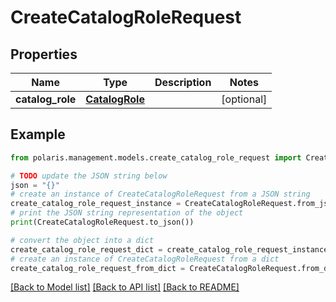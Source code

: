# CreateCatalogRoleRequest


## Properties

Name | Type | Description | Notes
------------ | ------------- | ------------- | -------------
**catalog_role** | [**CatalogRole**](CatalogRole.md) |  | [optional] 

## Example

```python
from polaris.management.models.create_catalog_role_request import CreateCatalogRoleRequest

# TODO update the JSON string below
json = "{}"
# create an instance of CreateCatalogRoleRequest from a JSON string
create_catalog_role_request_instance = CreateCatalogRoleRequest.from_json(json)
# print the JSON string representation of the object
print(CreateCatalogRoleRequest.to_json())

# convert the object into a dict
create_catalog_role_request_dict = create_catalog_role_request_instance.to_dict()
# create an instance of CreateCatalogRoleRequest from a dict
create_catalog_role_request_from_dict = CreateCatalogRoleRequest.from_dict(create_catalog_role_request_dict)
```
[[Back to Model list]](../README.md#documentation-for-models) [[Back to API list]](../README.md#documentation-for-api-endpoints) [[Back to README]](../README.md)


